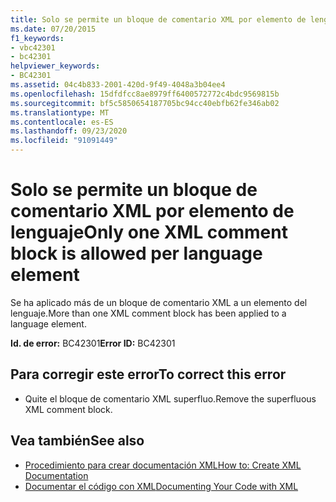 ```yaml
---
title: Solo se permite un bloque de comentario XML por elemento de lenguaje
ms.date: 07/20/2015
f1_keywords:
- vbc42301
- bc42301
helpviewer_keywords:
- BC42301
ms.assetid: 04c4b833-2001-420d-9f49-4048a3b04ee4
ms.openlocfilehash: 15dfdfcc8ae8979ff6400572772c4bdc9569815b
ms.sourcegitcommit: bf5c5850654187705bc94cc40ebfb62fe346ab02
ms.translationtype: MT
ms.contentlocale: es-ES
ms.lasthandoff: 09/23/2020
ms.locfileid: "91091449"
---
```

# <a name="only-one-xml-comment-block-is-allowed-per-language-element"></a><span data-ttu-id="14e9d-102">Solo se permite un bloque de comentario XML por elemento de lenguaje</span><span class="sxs-lookup"><span data-stu-id="14e9d-102">Only one XML comment block is allowed per language element</span></span>

<span data-ttu-id="14e9d-103">Se ha aplicado más de un bloque de comentario XML a un elemento del lenguaje.</span><span class="sxs-lookup"><span data-stu-id="14e9d-103">More than one XML comment block has been applied to a language element.</span></span>  
  
 <span data-ttu-id="14e9d-104">**Id. de error:** BC42301</span><span class="sxs-lookup"><span data-stu-id="14e9d-104">**Error ID:** BC42301</span></span>  
  
## <a name="to-correct-this-error"></a><span data-ttu-id="14e9d-105">Para corregir este error</span><span class="sxs-lookup"><span data-stu-id="14e9d-105">To correct this error</span></span>  
  
- <span data-ttu-id="14e9d-106">Quite el bloque de comentario XML superfluo.</span><span class="sxs-lookup"><span data-stu-id="14e9d-106">Remove the superfluous XML comment block.</span></span>  
  
## <a name="see-also"></a><span data-ttu-id="14e9d-107">Vea también</span><span class="sxs-lookup"><span data-stu-id="14e9d-107">See also</span></span>

- [<span data-ttu-id="14e9d-108">Procedimiento para crear documentación XML</span><span class="sxs-lookup"><span data-stu-id="14e9d-108">How to: Create XML Documentation</span></span>](../programming-guide/program-structure/how-to-create-xml-documentation.md)
- [<span data-ttu-id="14e9d-109">Documentar el código con XML</span><span class="sxs-lookup"><span data-stu-id="14e9d-109">Documenting Your Code with XML</span></span>](../programming-guide/program-structure/documenting-your-code-with-xml.md)
